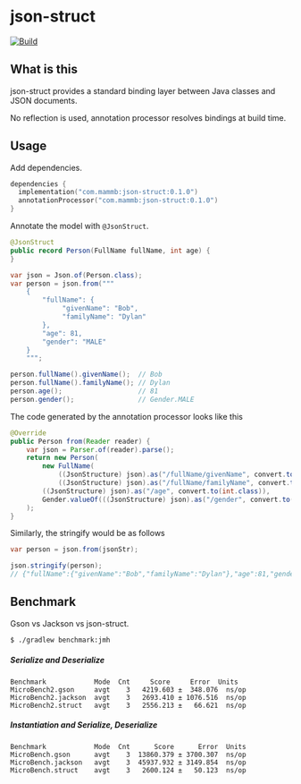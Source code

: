 # json-struct

[![Build](https://github.com/naotsugu/json-struct/actions/workflows/gradle-build.yml/badge.svg)](https://github.com/naotsugu/jpa-fluent-query/actions/workflows/gradle-build.yml)


## What is this

json-struct provides a standard binding layer between Java classes and JSON documents.

No reflection is used, annotation processor resolves bindings at build time.



## Usage

Add dependencies.

```kotlin
dependencies {
  implementation("com.mammb:json-struct:0.1.0")
  annotationProcessor("com.mammb:json-struct:0.1.0")
}
```


Annotate the model with `@JsonStruct`.

```java
@JsonStruct
public record Person(FullName fullName, int age) {
}
```


```java
var json = Json.of(Person.class);
var person = json.from("""
    {
        "fullName": {
             "givenName": "Bob",
             "familyName": "Dylan"
        },
        "age": 81,
        "gender": "MALE"
    }
    """;

person.fullName().givenName();  // Bob
person.fullName().familyName(); // Dylan
person.age();                   // 81
person.gender();                // Gender.MALE
```


The code generated by the annotation processor looks like this

```java
@Override
public Person from(Reader reader) {
    var json = Parser.of(reader).parse();
    return new Person(
        new FullName(
            ((JsonStructure) json).as("/fullName/givenName", convert.to(String.class)),
            ((JsonStructure) json).as("/fullName/familyName", convert.to(String.class))),
        ((JsonStructure) json).as("/age", convert.to(int.class)),
        Gender.valueOf(((JsonStructure) json).as("/gender", convert.to(String.class)))
    );
}
```

Similarly, the stringify would be as follows

```java
var person = json.from(jsonStr);

json.stringify(person);
// {"fullName":{"givenName":"Bob","familyName":"Dylan"},"age":81,"gender":"MALE"}
```


## Benchmark

Gson vs Jackson vs json-struct.


```bash
$ ./gradlew benchmark:jmh
```


##### Serialize and Deserialize

```
Benchmark            Mode  Cnt     Score     Error  Units
MicroBench2.gson     avgt    3   4219.603 ±  348.076  ns/op
MicroBench2.jackson  avgt    3   2693.410 ± 1076.516  ns/op
MicroBench2.struct   avgt    3   2556.213 ±   66.621  ns/op
```


##### Instantiation and Serialize, Deserialize 

```
Benchmark            Mode  Cnt      Score      Error  Units
MicroBench.gson      avgt    3  13860.379 ± 3700.307  ns/op
MicroBench.jackson   avgt    3  45937.932 ± 3149.854  ns/op
MicroBench.struct    avgt    3   2600.124 ±   50.123  ns/op
```

